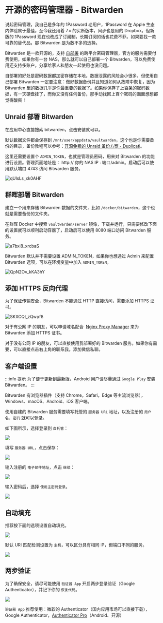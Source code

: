# 开源的密码管理器 - Bitwarden

说起密码管理，我自己是多年的 1Password 老用户，1Password 在 Apple 生态内体验属于最佳，至今我还用着 7.x 的买断版本，同步也是用的 Dropbox。但新版的 1Password 现在也改成了订阅制，长期订阅的话也花费不菲。如果要找一款可靠的替代品，那 Bitwarden 是为数不多的选择。

Bitwarden 是一款开源的，支持 [自部署](https://github.com/dani-garcia/vaultwarden) 的跨平台密码管理器，官方的服务需要付费使用，如果你有一台 NAS，那么就可以自己部署一个 Bitwarden，可以免费使用还支持多账户，分享给家人和朋友一起使用也没问题。

自部署的好处是密码数据都加密存储在本地，数据泄露的风险会小很多。但使用自己部署 Bitwarden 一定要注意：做好数据备份并且知道如何从故障中恢复，因为 Bitwarden 里的数据几乎是你最重要的数据了。如果你保存了上百条的密码数据，有一天硬盘挂了，而你又没有任何备份，那手动找回上百个密码的画面想想都觉得酸爽！

## Unraid 部署 Bitwarden

在应用中心直接搜索 bitwarden，点击安装就可以。

默认数据文件都会保存到 `/mnt/user/appdata/vaultwarden`，这个也是你需要备份的目录，备份教程可以参考：[开源免费的 Unraid 备份方案 - Duplicati](https://slarker.me/unraid-backup-duplicati/)。

这里还需要设置个 `ADMIN_TOKEN`，也就是管理员密码，用来对 Bitwarden 的功能进行设置。管理页面地址是： http:// 你的 NAS IP : 端口/admin。启动后可以使用默认端口 4743 访问 Bitwarden 服务。

![qUIsLs_xk0AHF](https://img.slarker.me/wiki/qUIsLs_xk0AHF.png)

## 群晖部署 Bitwarden

建立一个用来存储 Bitwarden 数据的文件夹，比如 `/docker/bitwarden`，这个也就是需要备份的文件夹。

在群晖 Docker 中搜索 `vaultwarden/server` 镜像，下载并运行，只需要修改下面的设置就可以顺利启动容器了，启动后可以使用 8080 端口访问 Bitwarden 服务。

![a7bxi8_xrcbaS](https://img.slarker.me/wiki/a7bxi8_xrcbaS.png)

Bitwarden 默认并不需要设置 ADMIN_TOKEN，如果你也想通过 Admin 来配置 Bitwarden 选项，可以在环境变量中加入 `ADMIN_TOKEN`。

![QpN2Ov_kKA3hY](https://img.slarker.me/wiki/QpN2Ov_kKA3hY.png)

## 添加 HTTPS 反向代理

为了保证传输安全，Bitwarden 不能通过 HTTP 直接访问，需要添加 HTTPS 证书。

![SKXCQl_zQwpf8](https://img.slarker.me/wiki/SKXCQl_zQwpf8.png)

对于有公网 IP 的朋友，可以申请域名配合  [Nginx Proxy Manager](https://nginxproxymanager.com/) 来为 Bitwarden 添加 HTTPS 证书。

对于没有公网 IP 的朋友，可以直接使用我部署好的 Bitwarden 服务。如果你有需要，可以直接点击右上角的联系我，添加微信私聊。

## 客户端设置

:::info 提示
为了便于更新到最新版，Android 用户请尽量通过 `Google Play` 安装 Bitwarden。
:::

Bitwarden 有浏览器插件（支持 Chrome，Safari，Edge 等主流浏览器），Windows、macOS、Android、iOS 客户端。

使用自建的 Bitwarden 服务需要填写托管的 `服务器 URL` 地址，以及注册的 `用户名`、`密码` 就可以登录。

如下图所示，选择登录到 `自托管`：

![](https://img.slarker.me/wiki/16fb8c4ba2c34e7195d8b9858ee277c7.png)

填写 `服务器 URL`，点击保存：

![](https://img.slarker.me/wiki/d6bbea162b014ed1a41a9ee6345e0997.png)

输入注册的 `电子邮件地址`，点击 `继续`：

![](https://img.slarker.me/wiki/646ee0d068234f398bae964513ac0469.png)

输入密码后，选择 `使用主密码登录`。

![](https://img.slarker.me/wiki/34e7ada4354f4a7db97b146916e57a24.png)

## 自动填充

推荐按下面的选项设置自动填充。

![](https://img.slarker.me/wiki/e1134042eba34b3eb7ede2e6e52af536.png)

默认 URI 匹配检测设置为 `主机`，可以区分具有相同 IP，但端口不同的服务。

![](https://img.slarker.me/wiki/8c3e56456c7b4236be6e7c51639da2a4.png)

## 两步验证

为了确保安全，请尽可能使用 `验证器 App` 开启两步登录验证（Google Authenticator），并记下你的 `恢复代码`。

![](https://img.slarker.me/wiki/bb9ca895622d484e839efbeed2151f3c.png)

`验证器 App` 推荐使用：微软的 Authenticator（国内应用市场可以直接下载），Google Authenticator，[Authenticator Pro](https://stratumauth.com/)（Android、开源）

